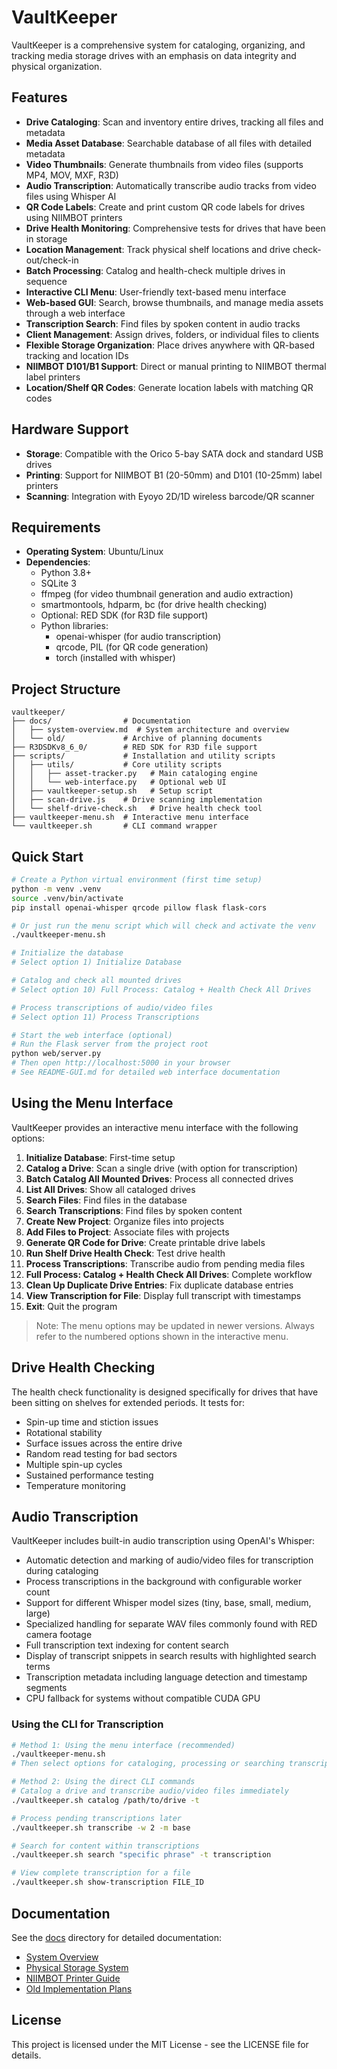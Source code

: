 # VaultKeeper

VaultKeeper is a comprehensive system for cataloging, organizing, and tracking media storage drives with an emphasis on data integrity and physical organization.

## Features

- **Drive Cataloging**: Scan and inventory entire drives, tracking all files and metadata
- **Media Asset Database**: Searchable database of all files with detailed metadata
- **Video Thumbnails**: Generate thumbnails from video files (supports MP4, MOV, MXF, R3D)
- **Audio Transcription**: Automatically transcribe audio tracks from video files using Whisper AI
- **QR Code Labels**: Create and print custom QR code labels for drives using NIIMBOT printers
- **Drive Health Monitoring**: Comprehensive tests for drives that have been in storage
- **Location Management**: Track physical shelf locations and drive check-out/check-in
- **Batch Processing**: Catalog and health-check multiple drives in sequence
- **Interactive CLI Menu**: User-friendly text-based menu interface
- **Web-based GUI**: Search, browse thumbnails, and manage media assets through a web interface
- **Transcription Search**: Find files by spoken content in audio tracks
- **Client Management**: Assign drives, folders, or individual files to clients
- **Flexible Storage Organization**: Place drives anywhere with QR-based tracking and location IDs
- **NIIMBOT D101/B1 Support**: Direct or manual printing to NIIMBOT thermal label printers
- **Location/Shelf QR Codes**: Generate location labels with matching QR codes

## Hardware Support

- **Storage**: Compatible with the Orico 5-bay SATA dock and standard USB drives
- **Printing**: Support for NIIMBOT B1 (20-50mm) and D101 (10-25mm) label printers
- **Scanning**: Integration with Eyoyo 2D/1D wireless barcode/QR scanner

## Requirements

- **Operating System**: Ubuntu/Linux
- **Dependencies**:
  - Python 3.8+
  - SQLite 3
  - ffmpeg (for video thumbnail generation and audio extraction)
  - smartmontools, hdparm, bc (for drive health checking)
  - Optional: RED SDK (for R3D file support)
  - Python libraries:
    - openai-whisper (for audio transcription)
    - qrcode, PIL (for QR code generation)
    - torch (installed with whisper)

## Project Structure

```
vaultkeeper/
├── docs/                # Documentation
│   ├── system-overview.md  # System architecture and overview
│   └── old/             # Archive of planning documents
├── R3DSDKv8_6_0/        # RED SDK for R3D file support
├── scripts/             # Installation and utility scripts
│   ├── utils/           # Core utility scripts
│   │   ├── asset-tracker.py   # Main cataloging engine
│   │   └── web-interface.py   # Optional web UI
│   ├── vaultkeeper-setup.sh   # Setup script
│   ├── scan-drive.js    # Drive scanning implementation
│   └── shelf-drive-check.sh   # Drive health check tool
├── vaultkeeper-menu.sh  # Interactive menu interface
└── vaultkeeper.sh       # CLI command wrapper
```

## Quick Start

```bash
# Create a Python virtual environment (first time setup)
python -m venv .venv
source .venv/bin/activate
pip install openai-whisper qrcode pillow flask flask-cors

# Or just run the menu script which will check and activate the venv
./vaultkeeper-menu.sh

# Initialize the database
# Select option 1) Initialize Database

# Catalog and check all mounted drives
# Select option 10) Full Process: Catalog + Health Check All Drives

# Process transcriptions of audio/video files
# Select option 11) Process Transcriptions

# Start the web interface (optional)
# Run the Flask server from the project root
python web/server.py
# Then open http://localhost:5000 in your browser
# See README-GUI.md for detailed web interface documentation
```

## Using the Menu Interface

VaultKeeper provides an interactive menu interface with the following options:

1. **Initialize Database**: First-time setup
2. **Catalog a Drive**: Scan a single drive (with option for transcription)
3. **Batch Catalog All Mounted Drives**: Process all connected drives
4. **List All Drives**: Show all cataloged drives
5. **Search Files**: Find files in the database
6. **Search Transcriptions**: Find files by spoken content
7. **Create New Project**: Organize files into projects
8. **Add Files to Project**: Associate files with projects
9. **Generate QR Code for Drive**: Create printable drive labels
10. **Run Shelf Drive Health Check**: Test drive health
11. **Process Transcriptions**: Transcribe audio from pending media files
12. **Full Process: Catalog + Health Check All Drives**: Complete workflow
13. **Clean Up Duplicate Drive Entries**: Fix duplicate database entries
14. **View Transcription for File**: Display full transcript with timestamps
15. **Exit**: Quit the program

> Note: The menu options may be updated in newer versions. Always refer to the numbered options shown in the interactive menu.

## Drive Health Checking

The health check functionality is designed specifically for drives that have been sitting on shelves for extended periods. It tests for:

- Spin-up time and stiction issues
- Rotational stability
- Surface issues across the entire drive
- Random read testing for bad sectors
- Multiple spin-up cycles
- Sustained performance testing
- Temperature monitoring

## Audio Transcription

VaultKeeper includes built-in audio transcription using OpenAI's Whisper:

- Automatic detection and marking of audio/video files for transcription during cataloging
- Process transcriptions in the background with configurable worker count
- Support for different Whisper model sizes (tiny, base, small, medium, large)
- Specialized handling for separate WAV files commonly found with RED camera footage
- Full transcription text indexing for content search
- Display of transcript snippets in search results with highlighted search terms
- Transcription metadata including language detection and timestamp segments
- CPU fallback for systems without compatible CUDA GPU

### Using the CLI for Transcription

```bash
# Method 1: Using the menu interface (recommended)
./vaultkeeper-menu.sh
# Then select options for cataloging, processing or searching transcriptions

# Method 2: Using the direct CLI commands
# Catalog a drive and transcribe audio/video files immediately
./vaultkeeper.sh catalog /path/to/drive -t

# Process pending transcriptions later
./vaultkeeper.sh transcribe -w 2 -m base

# Search for content within transcriptions
./vaultkeeper.sh search "specific phrase" -t transcription

# View complete transcription for a file
./vaultkeeper.sh show-transcription FILE_ID
```

## Documentation

See the [docs](docs/) directory for detailed documentation:

- [System Overview](docs/system-overview.md)
- [Physical Storage System](docs/location-system/shelf-organization.md)
- [NIIMBOT Printer Guide](docs/location-system/niimbot-instructions.md)
- [Old Implementation Plans](docs/old/)

## License

This project is licensed under the MIT License - see the LICENSE file for details.